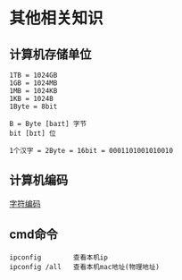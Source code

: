 #   其他相关知识

##  计算机存储单位

    1TB = 1024GB
    1GB = 1024MB
    1MB = 1024KB
    1KB = 1024B
    1Byte = 8bit

    B = Byte [baɪt] 字节
    bit [bɪt] 位

    1个汉字 = 2Byte = 16bit = 0001101001010010

##  计算机编码

[字符编码](https://blog.csdn.net/softwarenb/article/details/51994943)

##  cmd命令
    ipconfig        查看本机ip
    ipconfig /all   查看本机mac地址(物理地址)